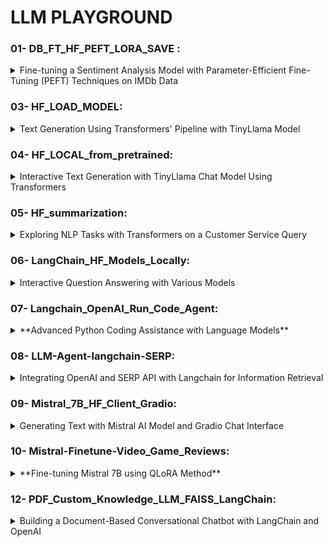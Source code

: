 # LLM PLAYGROUND

### 01- DB_FT_HF_PEFT_LORA_SAVE : 
<details>
  <summary> Fine-tuning a Sentiment Analysis Model with Parameter-Efficient Fine-Tuning (PEFT) Techniques on IMDb Data</summary>

**Imports:**<br>
Libraries for datasets, models, tokenizers, training, and evaluation from transformers, datasets, and other packages.

**Dataset:**<br>
Loading a truncated IMDb dataset from a personal repository.
Model Setup:

Initialization of the DistilBERT model (with an option for RoBERTa) for sequence classification.
Setting up label mappings for sentiment classification (Positive/Negative).

**Data Preprocessing:**<br>
Tokenization of the text data with special handling for padding tokens.

**Evaluation Setup:**<br>
Loading the accuracy metric from the evaluate library.
Defining a function to compute metrics (accuracy) for model evaluation.
Apply Untrained Model to Text:

Running the untrained model on a list of example sentences to predict their sentiment.

**Model Training:**<br>
Configuring parameters for PEFT (Parameter-efficient Fine-tuning).
Displaying trainable parameters of the model.
Setting hyperparameters for training (learning rate, batch size, epochs).
Initializing the Trainer with model, training arguments, datasets, tokenizer, and data collator.
Commencing the training process.

**Generate Prediction:**<br>
Moving the model to a specific device (MPS or CPU) for inference.
Predicting sentiments of the example sentences with the trained model.

**Push Model to Hub:**<br>
Providing two options for Hugging Face Hub login: Notebook login and key login.
Setting up identifiers for pushing the model and trainer to the Hugging Face Hub.
Optional - Load PEFT Model for Inference:

Instructions on how to load a PEFT model from the hub for inference purposes.
</details>

### 03- HF_LOAD_MODEL: 
<details>
  <summary> Text Generation Using Transformers' Pipeline with TinyLlama Model </summary>

This simple script demonstrates the use of the Transformers library for text generation by utilizing a high-level helper called 'pipeline'. It specifically employs the TinyLlama model to generate text based on a given prompt.

**Key Steps:**

- **Library Installation:**
  - Installing the `transformers` package, which provides tools for natural language processing tasks.

- **Pipeline Initialization:**
  - Importing the `pipeline` function from the Transformers library.
  - Initializing a text generation pipeline using the "TinyLlama/TinyLlama-1.1B-Chat-v1.0" model.

- **Text Generation:**
  - Using the pipeline to generate text based on the prompt "the capital of France is".
</details>


### 04- HF_LOCAL_from_pretrained: 
<details>
  <summary> Interactive Text Generation with TinyLlama Chat Model Using Transformers
 </summary>

This script demonstrates an interactive approach to text generation using the TinyLlama Chat model. 
It is designed to handle diverse conversational queries, showcasing the model's ability to respond to various prompts in a chat-like format.

**Key Steps:**

- **Setting Up the Environment:**
  - Installing the latest version of the `transformers` library.

- **Model and Tokenizer Initialization:**
  - Specifying the path to the TinyLlama model.
  - Importing and initializing the `AutoTokenizer` from the Transformers library with the TinyLlama model.

- **Model Configuration:**
  - Importing `AutoModelForCausalLM` for causal language modeling.
  - Loading the TinyLlama model with specific configurations such as data type (`torch.bfloat16`) and automatic device mapping.

- **Interactive Text Generation:**
  - Defining a user message for the model to respond to.
  - Preprocessing the input message using the tokenizer to fit the chat model's format.
  - Generating a response from the model based on the input message.
  - Decoding the generated response for readability.

- **Multiple Conversational Scenarios:**
  - The script includes different conversational prompts:
    - A user asking for travel recommendations.
    - Requesting vegetarian dish recipes for a friend.
    - A quirky question about eating helicopters.
  - For each scenario, the process of tokenizing the message, generating a response, and decoding it is repeated.<details>
</details>

### 05- HF_summarization: 
<details>
  <summary> Exploring NLP Tasks with Transformers on a Customer Service Query </summary>


This comprehensive script showcases various Natural Language Processing (NLP) tasks using the Transformers library. It deals with a fictional customer service scenario where a customer, 'Bumblebee,' received a wrong product from Amazon. The script includes text classification, named entity recognition (NER), question answering, summarization, translation, and text generation tasks.

**Key Steps:**

- **Environment Setup for Colab/Kaggle:**
  - Cloning a GitHub repository with NLP notebooks and setting up the environment.
  - Installing required packages and setting up the chapter with utility functions.

- **Customer Complaint Text:**
  - Defining a customer complaint text about receiving the wrong action figure.

- **Text Classification:**
  - Using a classification pipeline to categorize the nature of the complaint.

- **Named Entity Recognition (NER):**
  - Applying an NER pipeline to extract entities (like products and names) from the text.

- **Question Answering:**
  - Implementing a question-answering pipeline to find out what the customer wants based on the complaint text.
  - Reusing the pipeline for a different context about a navigation system.

- **Text Summarization:**
  - Summarizing the complaint text using a summarization pipeline.

- **Text Translation:**
  - Translating the complaint from English to French using a translation pipeline.

- **Text Generation:**
  - Setting a seed for reproducible results.
  - Generating a fictional response to the customer's complaint using a text-generation pipeline.

The script exemplifies the use of Transformers for diverse applications, providing an end-to-end solution for processing and responding to customer service queries in a variety of ways.
</details>

### 06- LangChain_HF_Models_Locally: 
<details>
  <summary> Interactive Question Answering with Various Models </summary>

This script sets up an interactive environment for question-answering using different language models. It utilizes the `langchain` and `transformers` libraries to create chains of Large Language Models (LLMs) with custom prompt templates for generating responses to questions.

**Setup and Configuration:**

- Install required libraries including `langchain`, `transformers`, and `sentence_transformers`.
- Set up the environment variable for Hugging Face Hub API token.
- Define a custom prompt template for the LLM chains.

**LLM Chains with Different Models:**

1. **TinyLlama Model:**
   - Initialize an LLM chain using the TinyLlama model.
   - Run the chain with questions about the capital of France and a region for wine-growing in France.

2. **BlenderBot Model:**
   - Set up another LLM chain using the BlenderBot model (commented out in the script).

3. **FLAN-T5 Model:**
   - Configure a local LLM using FLAN-T5, a smaller model for text-to-text generation.
   - Run a question through the pipeline and print the output.

4. **GPT-2 Medium Model:**
   - Set up GPT-2 Medium for text generation.
   - Use the LLM chain with GPT-2 Medium to answer a question about the capital of France.

5. **BlenderBot Model for Text-to-Text Generation:**
   - Configure a local LLM with BlenderBot for text-to-text generation.
   - Run the LLM chain with a question about wine-growing areas in France.

**Embedding Experiments:**

- Utilize `HuggingFaceEmbeddings` for embedding queries and documents using a sentence transformer model.
- Optionally, set up `HuggingFaceHubEmbeddings` for feature extraction (commented out in the script).

**Overall, the script demonstrates a flexible approach to question answering and text generation using a variety of models, each suited for different types of NLP tasks.**

</details>

### 07- Langchain_OpenAI_Run_Code_Agent: 
<details>
  <summary> **Advanced Python Coding Assistance with Language Models** </summary>


This script showcases a sophisticated implementation of language models for executing and assisting with Python code. It leverages the `langchain` library to create agents that can understand, write, and execute Python code in response to various queries.

**Setup and Configuration:**

- Installation of necessary libraries like `langchain`, `huggingface_hub`, `transformers`, and `sentence_transformers`.
- Setting up Hugging Face Hub API token for authentication.

**Agent and Executor Creation:**

1. **Creating Agents with OpenAI Model:**
   - Define a prompt template and create an agent using OpenAI's Chat model.
   - Initialize an `AgentExecutor` to execute the agent with Python REPL (Read-Eval-Print Loop) tool.

2. **Creating Agents with Anthropic Model:**
   - Define a similar prompt template for a react agent using the Anthropic model.
   - Set up an `AgentExecutor` for this react agent.

**Agent Execution:**

- Execute agents with different input queries, including writing a simple neural network in PyTorch and finding the 10th Fibonacci number.

**Python REPL Utilization:**

- Use Python REPL to execute simple Python commands.
- Create a tool for Python REPL execution.

**Generating Python Code with OpenAI Model:**

- Generate Python code for a given instruction using OpenAI's language model.

**Chain and Agent Creation for Code Generation:**

- Create a chain for generating Python functions based on user input.
- Set up an agent for Python coding assistance, configuring it for zero-shot reactions with description and integrating Python REPL as a tool.

**Executing Agent for Python Tasks:**

- Run the agent with a Python coding task (finding the 10th Fibonacci number).

**Overall, the script demonstrates an advanced usage of language models and custom agents for automating Python code generation and execution, providing a versatile tool for coding assistance.**
</details>

### 08- LLM-Agent-langchain-SERP: 
<details>
  <summary> Integrating OpenAI and SERP API with Langchain for Information Retrieval </summary>

This script demonstrates how to use the Langchain library to create an intelligent agent that can answer questions by integrating OpenAI's language model and the SERP API for web search. It's set up in a Jupyter/Colab notebook environment and is designed to answer various types of queries.

**Setup and Requirements:**

- installations of `langchain`, `openai`, and `google-search-results`.

**Agent Configuration:**

- Importing and initializing necessary modules from Langchain and OpenAI.
- Setting up environmental variables for OpenAI and SERP API keys.

**Tool and Agent Integration:**

- Description of various tools (like `serpapi`, `wolfram-alpha`, `requests`, etc.) that can be integrated into the agent for different functionalities.
- Initialization of the SERP API tool.
- Creation of an intelligent agent using the OpenAI model and SERP API tool.
- Setting the agent to operate in a zero-shot reaction mode with descriptive capabilities.

**Agent Execution:**

- Running the agent with a sample query ("Who is Eminem?") to demonstrate its ability to retrieve and process information.

**Overall, the script illustrates the capability to create a versatile agent that can understand and respond to a wide range of queries, combining the power of advanced language models with web search tools.**

</details>

### 09- Mistral_7B_HF_Client_Gradio: 
<details>
  <summary> Generating Text with Mistral AI Model and Gradio Chat Interface</summary>

This script uses the Mistral AI model from Hugging Face for text generation, implementing an interactive Gradio chat interface. It showcases the ability to generate conversational responses based on user inputs and model parameters.

**Key Components and Steps:**

1. **Mistral AI Model API Call:**
   - Use a curl command to make a POST request to the Mistral AI model API, requesting it to "Explain banking as a pirate" with a specific token limit.

2. **Setting Up Environment:**
   - Install the `huggingface_hub` and `gradio` Python packages.

3. **Inference Client Configuration:**
   - Initialize the `InferenceClient` from Hugging Face Hub with the specified Mistral AI model.

4. **Text Generation with Custom Prompt:**
   - Generate text using the Mistral AI model with a custom prompt and different token limits.
   - Utilize streaming to receive a generator of responses for more dynamic interaction.

5. **Prompt Formatting Function:**
   - Define a function `format_prompt` to structure the chat history and the current user message into a format suitable for the model.

6. **Gradio Interface for Interactive Chat:**
   - Implement a `generate` function that receives a user prompt, history, and generation parameters, then calls the Mistral AI model to generate responses.
   - Set up various sliders for model parameters like temperature, max new tokens, top-p sampling, and repetition penalty, allowing users to tweak these parameters.
   - Create a Gradio `ChatInterface` using the `generate` function and additional sliders as inputs.

7. **Launching Gradio Interface:**
   - Use Gradio's `queue` and `launch` methods to start the interactive chat interface with debugging enabled.

**Overall, the script combines advanced NLP model inference with an interactive frontend, creating a versatile platform for engaging with an AI-driven chatbot.**

</details>

### 10- Mistral-Finetune-Video_Game_Reviews: 
<details>
  <summary>**Fine-tuning Mistral 7B using QLoRA Method**</summary>

This comprehensive script guides through the process of fine-tuning the Mistral 7B model using QLoRA (Quantization and Low-Rank Adaptation), showcasing steps from setting up the environment to training and inference.

**Key Steps and Features:**

- **Introduction and Resource Links:** 
  - Provides links to relevant resources like Brev Dev Console, Docs, Templates, and Discord for support.

- **Fine-tuning Objective:**
  - Focuses on fine-tuning Mistral 7B with QLoRA for improved performance.

- **Environment and Dependency Setup:**
  - Installs required Python packages (`bitsandbytes`, `transformers`, `peft`, `accelerate`, `datasets`, `scipy`, `ipywidgets`) and configures the environment.

- **Accelerator Setup:**
  - Configures the Accelerator for potentially more efficient training.

- **Dataset Loading:**
  - Loads the `gem/viggo` dataset for training, evaluation, and testing.

- **Base Model Loading:**
  - Loads the Mistral 7B model with 4-bit quantization using `bitsandbytes`.

- **Tokenizer Configuration:**
  - Sets up the tokenizer with specific parameters (like padding and token addition).

- **Tokenization and Data Preparation:**
  - Tokenizes the dataset and prepares it for the training process.

- **Model Training Preparation:**
  - Sets up the LoRA configuration for fine-tuning.
  - Prepares the model with `prepare_model_for_kbit_training`.

- **Weighs & Biases Integration:**
  - Optional integration with Weighs & Biases for tracking training metrics.

- **Training Execution:**
  - Executes the training using Hugging Face's `Trainer` with specified parameters.

- **Inference and Evaluation:**
  - Demonstrates how to load the fine-tuned model and perform inference.
  - Compares the base and fine-tuned models' performance on a test prompt.

- **Interactive Inference Demonstration:**
  - An example showing how to generate responses from the fine-tuned model.

**Conclusion and Further Resources:**
- Concludes with a successful demonstration of fine-tuning and encourages feedback and further discussion on platforms like Discord.

**Overall, this script provides a detailed walkthrough for fine-tuning a large language model, catering to those interested in advanced NLP tasks and model optimization.**

</details>


### 12- PDF_Custom_Knowledge_LLM_FAISS_LangChain: 
<details>
  <summary> Building a Document-Based Conversational Chatbot with LangChain and OpenAI </summary>
This script showcases a comprehensive approach to building a conversational chatbot that can answer questions based on the content of a specific document – in this case, the seminal paper "Attention Is All You Need." The process involves extracting text from the document, creating embeddings, setting up a similarity search, and then integrating this with a question-answering system powered by a large language model (LLM). The chatbot also maintains a chat history for context-aware responses.

Here’s a breakdown of the key steps:

1. **Environment Setup:**
   - Installs necessary libraries including `langchain`, `pandas`, `matplotlib`, `tiktoken`, `textract`, `transformers`, `openai`, and `faiss-cpu`.

2. **PDF Loading and Text Extraction:**
   - Loads the PDF document ("attention_is_all_you_need.pdf") and offers two methods for text extraction:
     - Simple Method: Splits the PDF by pages using `PyPDFLoader`.
     - Advanced Method: Extracts text from the PDF using `textract`, then splits it into smaller chunks based on token count using `RecursiveCharacterTextSplitter`.

3. **Tokenization and Visualization:**
   - Tokenizes the text using GPT-2 tokenizer and visualizes the distribution of token counts in the chunks to ensure effective chunking.

4. **Embeddings and Vector Database Creation:**
   - Generates embeddings for the text chunks using `OpenAIEmbeddings`.
   - Creates a vector database using FAISS to enable efficient similarity search.

5. **Similarity Search Test:**
   - Performs a test similarity search using a sample query to ensure the setup is functioning correctly.

6. **Setting Up QA Chain:**
   - Loads a QA chain using `OpenAI` model to integrate the similarity search with user queries.

7. **Chatbot Interface:**
   - Creates a conversational retrieval chain using `ConversationalRetrievalChain.from_llm`.
   - Sets up an interactive chat interface using IPython widgets. This interface takes user queries, performs similarity search, and uses the QA chain to generate responses.
   - Maintains a chat history for context-aware conversational capabilities.

8. **Usage:**
   - Users can interact with the chatbot by typing questions into the input box. The chatbot will retrieve relevant information from the document and generate responses accordingly.

This script effectively combines text extraction, NLP, embeddings, similarity search, and conversational AI to create a chatbot capable of providing specific information based on a given document. It demonstrates advanced use of Python libraries and APIs for NLP and AI-driven chat systems.<details>

### 13- PDF_Summarizer_Langchain_OpenAI.py : 
<details>
  <summary> **PDF Summarization Tool with Gradio Interface and LangChain** </summary>
  
This script focuses on creating an easy-to-use tool for summarizing PDF documents using a combination of LangChain and OpenAI's Large Language Models. The tool is made accessible through a Gradio interface, enabling users to upload a PDF and receive a concise summary.

**Key Steps and Features:**

1. **Library Installation:**
   - Installs `gradio`, `openai`, `pypdf`, `tiktoken`, `langchain`, and `langchain-openai` for building the summarization tool and interface.

2. **OpenAI API Key Setup:**
   - Sets up the OpenAI API key from the user's Google Colab environment.

3. **Gradio Interface Development:**
   - Uses Gradio to build a user-friendly interface for the summarization tool.

4. **PDF Loader and Summarization Chain:**
   - Utilizes `PyPDFLoader` to load and split the PDF into documents.
   - Creates a summarization chain with LangChain, specifically designed to summarize the content of the loaded documents.

5. **Summarize Function:**
   - Defines the `summarize_pdf` function, which takes a path to a PDF file, loads the content, and returns a summarized version of the text.

6. **Interactive Interface:**
   - The Gradio interface includes an input textbox for the PDF file path and an output textbox for displaying the summary.
   - The interface provides a straightforward method for users to get summaries of PDF documents.

7. **Launch and Sharing:**
   - The Gradio interface is launched and made shareable, allowing anyone with the link to access and use the tool.

**Usage:**
- Users can upload or specify the path of a PDF document and receive a summary of its content through a simple and interactive web interface. This tool can be particularly useful for quickly understanding the contents of lengthy documents without reading them in their entirety.

**Summary:**
- This script demonstrates the practical application of combining NLP models with user-friendly web interfaces to create useful tools for summarizing documents, showcasing the potential of AI in enhancing information accessibility and efficiency.<details>

### 14- Phi2_SFT_FT_Health: 
<details>
  <summary> Fine-Tuning PHI-2 Model for Mental Health Conversations with TRL and LoRA </summary>

This script details the process of fine-tuning the PHI-2 model from Microsoft for a specialized task: generating responses for mental health counseling conversations. The process involves preparing the dataset, fine-tuning with Token Reward Learning (TRL) and Low-Rank Adaptation (LoRA), and generating responses using the fine-tuned model.

**Key Steps and Features:**

1. **Installation of Dependencies:**
   - Installs Python packages such as `torch`, `peft`, `bitsandbytes`, `trl`, `accelerate`, `einops`, `tqdm`, `scipy`, and more.

2. **Loading the Dataset:**
   - Loads a specific dataset (`Amod/mental_health_counseling_conversations`) from Hugging Face’s dataset library.

3. **Data Processing:**
   - Converts the dataset into a DataFrame and formats the data into a specific structure for training.

4. **Model and Tokenizer Setup:**
   - Initializes the PHI-2 model and tokenizer, configuring them for fine-tuning.
   - Configures the tokenizer to add an end-of-sequence token and sets the padding side.

5. **Base Model Preparation:**
   - Sets up the PHI-2 model with specific configurations, including low memory usage and potential quantization settings.

6. **LoRA Configuration and Training Arguments:**
   - Prepares the model for fine-tuning using PEFT's LoRA configurations.
   - Sets training arguments including batch size, gradient accumulation, learning rate, and others.

7. **Fine-Tuning with SFTTrainer:**
   - Utilizes `SFTTrainer` from the TRL package for fine-tuning, passing the model, dataset, tokenizer, and training arguments.

8. **Model Fine-Tuning:**
   - Executes the fine-tuning process.

9. **Text Generation Post Fine-Tuning:**
   - Tests the fine-tuned model’s capability in generating responses to a sample mental health-related query.

10. **Merging and Saving Fine-Tuned Model:**
   - Reloads the base PHI-2 model in FP16 and merges it with the fine-tuned LoRA weights.
   - Reloads and adjusts the tokenizer for saving.

**Usage:**
- The script aims to adapt a large language model for more empathetic and appropriate responses in mental health counseling scenarios. It shows the capability of fine-tuning large models for specialized conversation tasks.

- This script exemplifies the use of advanced machine learning techniques and NLP libraries to fine-tune a large pre-trained model, focusing on a specific application in mental health counseling. It demonstrates the flexibility and power of transformer models in handling specialized conversational tasks.<details>

### 15- Semantic_Prompt_Router_Cosine_Similary_Langchain: 
<details>
  <summary> **Smart Subject-Specific Chatbot with LangChain and OpenAI** </summary>

This script demonstrates creating an intelligent chatbot using LangChain and OpenAI that can answer queries in specific subjects like physics, mathematics, and biology. The chatbot intelligently chooses the most relevant subject area based on the query and responds accordingly.

**Key Steps and Features:**

1. **Installation of Dependencies:**
   - Installs `langchain`, `langchain_core`, and `langchain_openai` packages, essential for building and running the chatbot.

2. **Creating Subject-Specific Templates:**
   - Defines templates for physics, mathematics, and biology, each with a unique style of response and expertise level. 

3. **OpenAI API Key Setup:**
   - Retrieves the OpenAI API key from Google Colab’s user data.

4. **Embeddings Initialization:**
   - Initializes `OpenAIEmbeddings` to create embeddings for the prompt templates.

5. **Generating Prompt Templates and Embeddings:**
   - Creates prompt templates for the three subjects and generates embeddings for each template using OpenAI embeddings.

6. **Prompt Router Function:**
   - Defines a `prompt_router` function to determine the most relevant template based on the query. It uses cosine similarity to compare the query embedding with the template embeddings and selects the most similar one.

7. **Chain Setup for Chatbot:**
   - Sets up a LangChain consisting of:
     - `RunnablePassthrough`: Passes the input query as-is.
     - `RunnableLambda`: Uses the `prompt_router` to select the appropriate prompt template.
     - `ChatOpenAI`: Uses OpenAI’s chat model to generate a response based on the selected template.
     - `StrOutputParser`: Parses the output into a string format.

8. **Executing Queries:**
   - The chatbot is tested with different queries to showcase its ability to switch contexts and templates based on the query's subject.

**Usage:**
- Users can input queries related to physics, mathematics, or biology, and the chatbot intelligently selects the relevant subject area to provide an expert response. It’s designed to acknowledge questions outside its expertise.

- This script highlights the flexibility of combining AI models with intelligent routing systems to create context-aware chatbots. It showcases the potential of LangChain and OpenAI in building specialized conversational agents that can cater to specific domains of knowledge.
</details>

### 16- Semantic_Router_W/Aurelio: 
<details>
  <summary> Semantic Router for Efficient Routing in Language Models </summary>

This script introduces the Semantic Router library, an efficient method for routing queries to appropriate response categories in Large Language Models (LLMs). Semantic Router utilizes semantic vector space to significantly reduce routing time, making it a useful tool for enhancing LLM performance.

**Key Steps and Features:**

1. **Installation of Semantic Router:**
   - Installs the `semantic-router` library.

2. **Defining Routes:**
   - Creates `Route` objects, each mapping to specific example phrases. These routes serve as categories for classifying user queries.
   - Two routes are defined: `politics` and `chitchat`, with corresponding example phrases that would trigger these routes.

3. **Setting Up Encoder:**
   - Initializes an encoder using the OpenAIEncoder, which is used to generate embeddings for the routes.

4. **Creating RouteLayer:**
   - Sets up the `RouteLayer`, which takes text input (a query) and outputs the category (`Route`) it matches.
   - The `RouteLayer` is initialized with the encoder model and the list of defined routes.

5. **Testing the Router:**
   - Tests the `RouteLayer` with different queries to verify its ability to accurately classify them into the defined routes.
   - Queries matching the example phrases of `politics` and `chitchat` are accurately classified.
   - A query unrelated to the defined routes returns `None`, indicating no match found.

**Usage:**
- Users can input queries, and the Semantic Router efficiently determines the relevant category based on pre-defined routes. It’s particularly useful for applications where quick decision-making is required to route queries to specific response mechanisms in chatbots or virtual assistants.

**Conclusion:**
- This script highlights how semantic routing can be used to enhance the interactivity and efficiency of LLMs in handling diverse user queries. By reducing route-making time, Semantic Router offers a practical solution for categorizing and responding to user inputs in a wide range of conversational AI applications.
</details>

### 17- : 
<details>
  <summary> Tokenization with Transformers Library</summary>

This script demonstrates tokenization of a given text using the BERT tokenizer from the Transformers library. Tokenization is the process of converting text into a sequence of tokens (words, subwords, or symbols) that can be processed by language models.

**Key Steps and Features:**

1. **Installing Transformers Library:**
   - Installs the `transformers` library, which provides access to pre-trained models and tokenizers.

2. **Tokenizer Initialization:**
   - Initializes the BERT tokenizer (`bert-base-uncased`) designed to tokenize English text in an uncased format (where text is converted to lowercase).

3. **Tokenizing Text:**
   - The script tokenizes a sample text, "Hello world \n", into tokens using the BERT tokenizer.
   - It then outputs the original text and its tokenized form, including token IDs (integer representations of tokens).

4. **Decoding Token IDs:**
   - Each token ID is decoded back to its corresponding token (word or subword).
   - The script prints each token with its corresponding token ID, demonstrating the mapping between the original text and the tokenized representation.

**Usage:**
- This script can be used as a basic example to understand how tokenization works in NLP models, particularly with BERT. It's helpful for preprocessing text data before feeding it into language models for various NLP tasks.

- The script provides a clear demonstration of tokenization, a fundamental step in preparing text data for natural language processing. It showcases the ease of using pre-built tokenizers from the Transformers library, highlighting the library's usefulness in NLP projects.<details>

### 18- Transformers_From_Scratch_PACKAGE_to_HF_ALL_FILES: 
<details>
  <summary> Advanced PyTorch Transformer and Hugging Face Model Integration </summary>

This script presents an advanced implementation of creating and training a simple neural network model using PyTorch, integrating it with the Hugging Face ecosystem, and performing various operations like model saving, loading, and cloning. The process includes handling tokenization, data loading, model training, and interaction with the Hugging Face Hub.

**Key Features and Steps:**

1. **Library Installations and Imports:**
   - Installs necessary libraries including PyTorch, Transformers, and SafeTensors.
   - Imports various classes and functions for model building, data handling, and Hugging Face operations.

2. **Tokenizer Initialization:**
   - Initializes a tokenizer from the `transformers` library.

3. **Data Preprocessing and Dataset Creation:**
   - Processes text data, tokenizes it, and creates a PyTorch dataset suitable for training a model.

4. **Model Definition:**
   - Defines a minimal transformer model class and a simple neural network model for sequence classification.
   - The models include layers like embedding, multihead attention, and linear layers.

5. **Training Setup and Loop:**
   - Configures training parameters, loss function, and optimizer.
   - Runs a training loop, updating the model with each batch of data.

6. **Saving and Loading Model:**
   - Saves the trained model and its configuration as a `.bin` file and SafeTensors format.
   - Demonstrates loading the model's state dictionary and its contents.

7. **Integration with Hugging Face Hub:**
   - Creates a repository on Hugging Face, clones it, and pushes the model and configuration.
   - Demonstrates loading models from the Hugging Face Hub using TIMM and `transformers` libraries.

8. **Hugging Face Hub Operations:**
   - Uses `HuggingFaceHub` to perform operations like cloning models from the Hugging Face Hub.

**Usage and Application:**
- This script is ideal for advanced users familiar with PyTorch and Hugging Face, looking to build, train, save, and integrate custom models into the Hugging Face ecosystem.
- It showcases end-to-end workflow from model creation to deployment on Hugging Face Hub.

**Conclusion:**
- The script provides a comprehensive demonstration of integrating PyTorch models with the Hugging Face Hub, covering various aspects like training, saving, loading, and hub operations. It is an advanced example for users interested in leveraging both PyTorch and Hugging Face tools for model development and deployment.<details>

### 19- Youtube_Video_Transcript_Summarization_HF: 
<details>
  <summary> **Summarizing YouTube Video Transcript with Hugging Face Transformers** </summary>

This script extracts and summarizes the transcript of a YouTube video using the Hugging Face Transformers library and the YouTube Transcript API. It showcases how to automate the process of extracting meaningful summaries from online video content.

**Key Features and Steps:**

1. **Installation and Imports:**
   - Installs the `transformers` library for natural language processing and `youtube_transcript_api` for fetching YouTube video transcripts.

2. **YouTube Video Processing:**
   - Extracts the video ID from the provided YouTube video URL.
   - Uses `YouTubeTranscriptApi` to get the video transcript as a list of dictionaries containing text and timestamps.

3. **Transcript Extraction and Concatenation:**
   - Iterates over the transcript data, concatenating text entries to form a complete transcript string.

4. **Summarization Pipeline:**
   - Initializes a summarization pipeline using the `transformers` library.
   - Divides the transcript into chunks of 1000 characters to avoid overloading the summarization model.

5. **Iterative Summarization:**
   - Processes each chunk of text through the summarization pipeline.
   - Collects and concatenates the summarized output for each chunk.

6. **Final Output:**
   - Combines the individual summaries into a single string.
   - Prints the length and content of the summarized text.

**Usage and Application:**
- Ideal for summarizing lengthy video content, such as lectures, interviews, or documentaries.
- Helps users quickly understand the content of a video without watching it in full.
- Can be adapted for other video sources by modifying the transcript extraction method.

- The script demonstrates the use of modern NLP techniques to summarize video content. By leveraging the YouTube Transcript API and the Hugging Face Transformers library, it offers a practical solution for extracting and condensing information from videos into concise summaries.
</details>

### 20- Summarize_Code_Content_From_Repo: 
<details>
  <summary> **Automating the Summarization of Python Notebooks Content from a GitHub Repository** </summary>

This script is designed to automate the extraction and summarization of Python notebook content from a specific GitHub repository. It streamlines the process of accessing, converting, and interpreting multiple `.ipynb` files from a given repository URL.

**Key Features and Steps:**

1. **Setup and Web Scraping:**
   - Installs the `bs4` package for web scraping.
   - Uses `requests` and `BeautifulSoup` to scrape the GitHub repository page and extract links to `.ipynb` files.
   - Converts the links to their raw GitHub content format for direct access.

2. **File Download and Conversion:**
   - Downloads the `.ipynb` files using their raw URLs.
   - Installs `nbconvert` and `ipynb-py-convert` for converting Jupyter notebooks to Python scripts.
   - Converts the downloaded `.ipynb` files to `.py` scripts for easier processing.

3. **Summarization Process:**
   - Sets up the OpenAI environment by installing `langchain` and `langchain_openai`, and configuring the OpenAI API key.
   - Reads the content of a specific `.py` file (e.g., `01-DB_FT_HF_PEFT_LORA_SAVE.py`) into a string.
   - Utilizes the OpenAI model to generate a summary of the Python code in bullet points, with bold titles for each significant section.

4. **Output Presentation:**
   - Displays the summarized content of the Python script in a structured and comprehensible format.

**Usage and Application:**
- Ideal for quickly understanding the contents of Python notebooks from a GitHub repository.
- Useful for researchers, developers, or anyone interested in exploring code repositories without manually reading each file.
- Can be expanded to include more complex summarization features or to handle a larger set of files.


- The script showcases an efficient approach to accessing and summarizing code from GitHub repositories, leveraging web scraping and NLP technologies. It is particularly useful for obtaining quick insights into the contents of multiple notebooks, making it a valuable tool for code analysis and documentation purposes.

</details>

